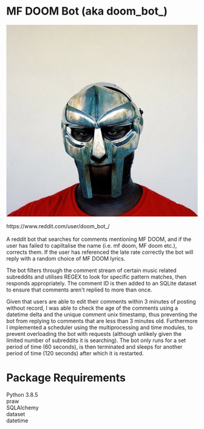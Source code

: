 # MF DOOM Bot (aka doom_bot_)

<p align="center">
  <img src="https://github.com/rob-field/doom_bot_/blob/master/DOOM.jpeg" />
</p>
https://www.reddit.com/user/doom_bot_/  <br></br>
A reddit bot that searches for comments mentioning MF DOOM, and if the user has failed to capiltalise the name (i.e. mf doom, MF doom etc.), corrects them.
If the user has referenced the late rate correctly the bot will reply with a random choice of MF DOOM lyrics.  

The bot filters through the comment stream of certain music related subreddits and utilises REGEX to look for specific pattern matches, then responds appropriately. The comment ID is then added to an SQLite dataset to ensure that comments aren't replied to more than once.

Given that users are able to edit their comments within 3 minutes of posting without record, I was able to check the  age of the comments using a datetime delta and the unique comment unix timestamp, thus preventing the bot from replying to comments that are less than 3 minutes old. Furthermore I implemented a scheduler using the multiprocessing and time modules, to prevent overloading the bot with requests (although unlikely given the limited number of subreddits it is searching). The bot only runs for a set period of time (60 seconds), is then terminated and sleeps for another period of time (120 seconds) after which it is restarted. 


# Package Requirements
Python 3.8.5  
praw  
SQLAlchemy  
dataset  
datetime  
